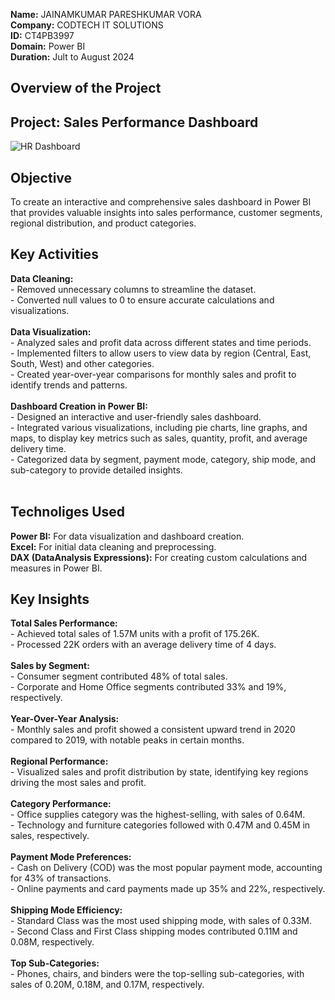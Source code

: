 **Name:** JAINAMKUMAR PARESHKUMAR VORA<br>
**Company:** CODTECH IT SOLUTIONS<br>
**ID:** CT4PB3997<br>
**Domain:** Power BI<br>
**Duration:** Jult to August 2024<br>

## Overview of the Project
## Project: Sales Performance Dashboard
![HR Dashboard](https://github.com/jainamvora09/CODTECH-TASK1/blob/main/HR_Dashboard.png)

## Objective
To create an interactive and comprehensive sales dashboard in Power BI that provides valuable insights into sales performance, customer segments, regional distribution, and product categories.

## Key Activities
**Data Cleaning:** <br>
        - Removed unnecessary columns to streamline the dataset.<br>
        - Converted null values to 0 to ensure accurate calculations and visualizations.<br><br>
**Data Visualization:**<br>
         - Analyzed sales and profit data across different states and time periods.<br>
         - Implemented filters to allow users to view data by region (Central, East, South, West) and other categories.<br>
        - Created year-over-year comparisons for monthly sales and profit to identify trends and patterns.<br><br>
**Dashboard Creation in Power BI:**<br>
        - Designed an interactive and user-friendly sales dashboard.<br>
        - Integrated various visualizations, including pie charts, line graphs, and maps, to display key metrics such as sales, quantity, profit, and average delivery time.<br>
        - Categorized data by segment, payment mode, category, ship mode, and sub-category to provide detailed insights.<br><br>

## Technoliges Used
**Power BI:** For data visualization and dashboard creation.<br>
**Excel:** For initial data cleaning and preprocessing.<br>
**DAX (DataAnalysis Expressions):** For creating custom calculations and measures in Power BI.<br>

## Key Insights
**Total Sales Performance:**<br>
        - Achieved total sales of 1.57M units with a profit of 175.26K.<br>
        - Processed 22K orders with an average delivery time of 4 days.<br><br>
**Sales by Segment:**<br>
        - Consumer segment contributed 48% of total sales.<br>
        - Corporate and Home Office segments contributed 33% and 19%, respectively.<br><br>
**Year-Over-Year Analysis:**<br>
        - Monthly sales and profit showed a consistent upward trend in 2020 compared to 2019, with notable peaks in certain months.<br><br>
**Regional Performance:**<br>
        - Visualized sales and profit distribution by state, identifying key regions driving the most sales and profit.<br><br>
**Category Performance:**<br>
        - Office supplies category was the highest-selling, with sales of 0.64M.<br>
        - Technology and furniture categories followed with 0.47M and 0.45M in sales, respectively.<br><br>
**Payment Mode Preferences:**<br>
        - Cash on Delivery (COD) was the most popular payment mode, accounting for 43% of transactions.<br>
        - Online payments and card payments made up 35% and 22%, respectively.<br><br>
**Shipping Mode Efficiency:**<br>
        - Standard Class was the most used shipping mode, with sales of 0.33M.<br>
        - Second Class and First Class shipping modes contributed 0.11M and 0.08M, respectively.<br><br>
**Top Sub-Categories:**<br>
        - Phones, chairs, and binders were the top-selling sub-categories, with sales of 0.20M, 0.18M, and 0.17M, respectively.<br><br>
